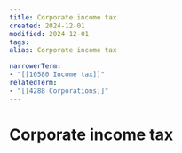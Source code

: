 ```yaml
---
title: Corporate income tax
created: 2024-12-01
modified: 2024-12-01
tags: 
alias: Corporate income tax

narrowerTerm:
- "[[10580 Income tax]]"
relatedTerm:
- "[[4288 Corporations]]"
---
```

# Corporate income tax
